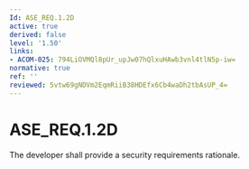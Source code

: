 ```yaml
---
Id: ASE_REQ.1.2D
active: true
derived: false
level: '1.50'
links:
- ACOM-025: 794LiOVMQl8pUr_upJw07hQlxuHAwb3vnl4tlN5p-iw=
normative: true
ref: ''
reviewed: 5vtw69gNDVm2EqmRiiB38HDEfx6Cb4waDh2tbAsUP_4=
---
```


# ASE_REQ.1.2D

The developer shall provide a security requirements rationale.